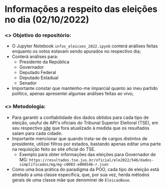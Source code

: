 # Informações a respeito das eleições no dia (02/10/2022)

### <> Objetivo do repositório:
- O Jupyter Notebook `infos_eleicoes_2022.ipynb` conterá análises feitas enquanto os votos estavam sendo apurados no respectivo dia;
- Conterá análises para: 
  - Presidente da República
  - Governador
  - Deputado Federal
  - Deputado Estadual
  - Senador 
- Importante constar que mantenho-me imparcial quanto ao meu partido político, apenas apresentei algumas análises feitas ao vivo;

### <> Metodologia:
- Para garantir a confiabilidade dos dados obtidos para cada tipo de eleição, usufuí de API's oficiais do Tribunal Superior Eleitoral (TSE), em seu respectivo [site](https://resultados.tse.jus.br/oficial/app/index.html#/eleicao;e=e544/resultados) que fora atualizado à medida que os resultados saíam para cada cidade.
- Importante mencionar que quando trata-se de cargos distintos de presidente, utilizei filtros por estados, bastando apenas editar uma parte na requisição feito ao site oficial do TSE.
  - Exemplo para obter informações das eleições para Governador de MG: 
     `https://resultados.tse.jus.br/oficial/ele2022/546/dados-simplificados/mg/mg-c0003-e000546-r.json`
- Como uma boa prática do paradigma da POO, cada tipo de eleição está atrelado a uma classe específica, que, por sua vez, herda métodos gerais de uma classe mãe que denominei de `EleicaoBase`.
